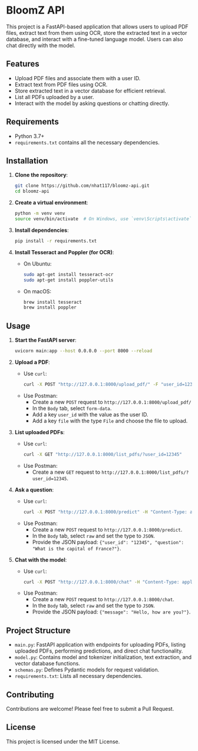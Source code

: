 # BloomZ API

This project is a FastAPI-based application that allows users to upload PDF files, extract text from them using OCR, store the extracted text in a vector database, and interact with a fine-tuned language model. Users can also chat directly with the model.

## Features

- Upload PDF files and associate them with a user ID.
- Extract text from PDF files using OCR.
- Store extracted text in a vector database for efficient retrieval.
- List all PDFs uploaded by a user.
- Interact with the model by asking questions or chatting directly.

## Requirements

- Python 3.7+
- `requirements.txt` contains all the necessary dependencies.

## Installation

1. **Clone the repository**:
    ```bash
    git clone https://github.com/nhat117/bloomz-api.git
    cd bloomz-api
    ```

2. **Create a virtual environment**:
    ```bash
    python -m venv venv
    source venv/bin/activate  # On Windows, use `venv\Scripts\activate`
    ```

3. **Install dependencies**:
    ```bash
    pip install -r requirements.txt
    ```

4. **Install Tesseract and Poppler (for OCR)**:
    - On Ubuntu:
      ```bash
      sudo apt-get install tesseract-ocr
      sudo apt-get install poppler-utils
      ```
    - On macOS:
      ```bash
      brew install tesseract
      brew install poppler
      ```

## Usage

1. **Start the FastAPI server**:
    ```bash
    uvicorn main:app --host 0.0.0.0 --port 8000 --reload
    ```

2. **Upload a PDF**:
    - Use `curl`:
      ```bash
      curl -X POST "http://127.0.0.1:8000/upload_pdf/" -F "user_id=12345" -F "file=@/path/to/your/file.pdf"
      ```
    - Use Postman:
      - Create a new `POST` request to `http://127.0.0.1:8000/upload_pdf/`
      - In the `Body` tab, select `form-data`.
      - Add a key `user_id` with the value as the user ID.
      - Add a key `file` with the type `File` and choose the file to upload.

3. **List uploaded PDFs**:
    - Use `curl`:
      ```bash
      curl -X GET "http://127.0.0.1:8000/list_pdfs/?user_id=12345"
      ```
    - Use Postman:
      - Create a new `GET` request to `http://127.0.0.1:8000/list_pdfs/?user_id=12345`.

4. **Ask a question**:
    - Use `curl`:
      ```bash
      curl -X POST "http://127.0.0.1:8000/predict" -H "Content-Type: application/json" -d '{"user_id": "12345", "question": "What is the capital of France?"}'
      ```
    - Use Postman:
      - Create a new `POST` request to `http://127.0.0.1:8000/predict`.
      - In the `Body` tab, select `raw` and set the type to `JSON`.
      - Provide the JSON payload: `{"user_id": "12345", "question": "What is the capital of France?"}`.

5. **Chat with the model**:
    - Use `curl`:
      ```bash
      curl -X POST "http://127.0.0.1:8000/chat" -H "Content-Type: application/json" -d '{"message": "Hello, how are you?"}'
      ```
    - Use Postman:
      - Create a new `POST` request to `http://127.0.0.1:8000/chat`.
      - In the `Body` tab, select `raw` and set the type to `JSON`.
      - Provide the JSON payload: `{"message": "Hello, how are you?"}`.

## Project Structure

- `main.py`: FastAPI application with endpoints for uploading PDFs, listing uploaded PDFs, performing predictions, and direct chat functionality.
- `model.py`: Contains model and tokenizer initialization, text extraction, and vector database functions.
- `schemas.py`: Defines Pydantic models for request validation.
- `requirements.txt`: Lists all necessary dependencies.

## Contributing

Contributions are welcome! Please feel free to submit a Pull Request.

## License

This project is licensed under the MIT License.
